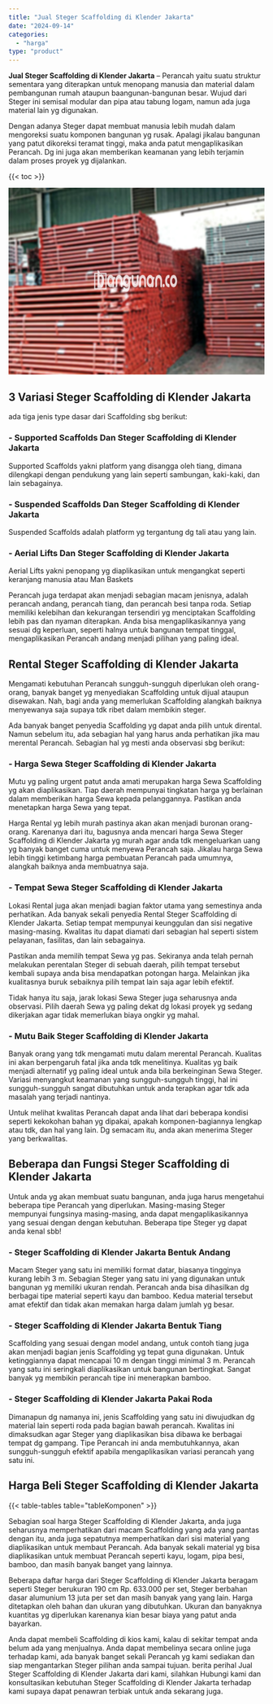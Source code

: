 ```yaml
---
title: "Jual Steger Scaffolding di Klender Jakarta"
date: "2024-09-14"
categories: 
  - "harga"
type: "product"
---
```


**Jual Steger Scaffolding di Klender Jakarta** – Perancah yaitu suatu struktur sementara yang diterapkan untuk menopang manusia dan material dalam pembangunan rumah ataupun baangunan-bangunan besar. Wujud dari Steger ini semisal modular dan pipa atau tabung logam, namun ada juga material lain yg digunakan.

Dengan adanya Steger dapat membuat manusia lebih mudah dalam mengoreksi suatu komponen bangunan yg rusak. Apalagi jikalau bangunan yang patut dikoreksi teramat tinggi, maka anda patut mengaplikasikan Perancah. Dg ini juga akan memberikan keamanan yang lebih terjamin dalam proses proyek yg dijalankan.

{{< toc >}}

![Jual Steger Scaffolding di Klender Jakarta](/images/sewa-scaffolding-steger-02.png)

## 3 Variasi Steger Scaffolding di Klender Jakarta

ada tiga jenis type dasar dari Scaffolding sbg berikut:

### \- Supported Scaffolds Dan Steger Scaffolding di Klender Jakarta

Supported Scaffolds yakni platform yang disangga oleh tiang, dimana dilengkapi dengan pendukung yang lain seperti sambungan, kaki-kaki, dan lain sebagainya.

### \- Suspended Scaffolds Dan Steger Scaffolding di Klender Jakarta

Suspended Scaffolds adalah platform yg tergantung dg tali atau yang lain.

### \- Aerial Lifts Dan Steger Scaffolding di Klender Jakarta

Aerial Lifts yakni penopang yg diaplikasikan untuk mengangkat seperti keranjang manusia atau Man Baskets

Perancah juga terdapat akan menjadi sebagian macam jenisnya, adalah perancah andang, perancah tiang, dan perancah besi tanpa roda. Setiap memiliki kelebihan dan kekurangan tersendiri yg menciptakan Scaffolding lebih pas dan nyaman diterapkan. Anda bisa mengaplikasikannya yang sesuai dg keperluan, seperti halnya untuk bangunan tempat tinggal, mengaplikasikan Perancah andang menjadi pilihan yang paling ideal.

## Rental Steger Scaffolding di Klender Jakarta

Mengamati kebutuhan Perancah sungguh-sungguh diperlukan oleh orang-orang, banyak banget yg menyediakan Scaffolding untuk dijual ataupun disewakan. Nah, bagi anda yang memerlukan Scaffolding alangkah baiknya menyewanya saja supaya tdk ribet dalam membikin steger.

Ada banyak banget penyedia Scaffolding yg dapat anda pilih untuk dirental. Namun sebelum itu, ada sebagian hal yang harus anda perhatikan jika mau merental Perancah. Sebagian hal yg mesti anda observasi sbg berikut:

### \- Harga Sewa Steger Scaffolding di Klender Jakarta

Mutu yg paling urgent patut anda amati merupakan harga Sewa Scaffolding yg akan diaplikasikan. Tiap daerah mempunyai tingkatan harga yg berlainan dalam memberikan harga Sewa kepada pelanggannya. Pastikan anda menetapkan harga Sewa yang tepat.

Harga Rental yg lebih murah pastinya akan akan menjadi buronan orang-orang. Karenanya dari itu, bagusnya anda mencari harga Sewa Steger Scaffolding di Klender Jakarta yg murah agar anda tdk mengeluarkan uang yg banyak banget cuma untuk menyewa Perancah saja. Jikalau harga Sewa lebih tinggi ketimbang harga pembuatan Perancah pada umumnya, alangkah baiknya anda membuatnya saja.

### \- Tempat Sewa Steger Scaffolding di Klender Jakarta

Lokasi Rental juga akan menjadi bagian faktor utama yang semestinya anda perhatikan. Ada banyak sekali penyedia Rental Steger Scaffolding di Klender Jakarta. Setiap tempat mempunyai keunggulan dan sisi negative masing-masing. Kwalitas itu dapat diamati dari sebagian hal seperti sistem pelayanan, fasilitas, dan lain sebagainya.

Pastikan anda memilih tempat Sewa yg pas. Sekiranya anda telah pernah melakukan perentalan Steger di sebuah daerah, pilih tempat tersebut kembali supaya anda bisa mendapatkan potongan harga. Melainkan jika kualitasnya buruk sebaiknya pilih tempat lain saja agar lebih efektif.

Tidak hanya itu saja, jarak lokasi Sewa Steger juga seharusnya anda observasi. Pilih daerah Sewa yg paling dekat dg lokasi proyek yg sedang dikerjakan agar tidak memerlukan biaya ongkir yg mahal.

### \- Mutu Baik Steger Scaffolding di Klender Jakarta

Banyak orang yang tdk mengamati mutu dalam merental Perancah. Kualitas ini akan berpengaruh fatal jika anda tdk menelitinya. Kualitas yg baik menjadi alternatif yg paling ideal untuk anda bila berkeinginan Sewa Steger. Variasi menyangkut keamanan yang sungguh-sungguh tinggi, hal ini sungguh-sungguh sangat dibutuhkan untuk anda terapkan agar tdk ada masalah yang terjadi nantinya.

Untuk melihat kwalitas Perancah dapat anda lihat dari beberapa kondisi seperti kekokohan bahan yg dipakai, apakah komponen-bagiannya lengkap atau tdk, dan hal yang lain. Dg semacam itu, anda akan menerima Steger yang berkwalitas.

## Beberapa dan Fungsi Steger Scaffolding di Klender Jakarta

Untuk anda yg akan membuat suatu bangunan, anda juga harus mengetahui beberapa tipe Perancah yang diperlukan. Masing-masing Steger mempunyai fungsinya masing-masing, anda dapat mengaplikasikannya yang sesuai dengan dengan kebutuhan. Beberapa tipe Steger yg dapat anda kenal sbb!

### \- Steger Scaffolding di Klender Jakarta Bentuk Andang

Macam Steger yang satu ini memiliki format datar, biasanya tingginya kurang lebih 3 m. Sebagian Steger yang satu ini yang digunakan untuk bangunan yg memiliki ukuran rendah. Perancah anda bisa dihasilkan dg berbagai tipe material seperti kayu dan bamboo. Kedua material tersebut amat efektif dan tidak akan memakan harga dalam jumlah yg besar.

### \- Steger Scaffolding di Klender Jakarta Bentuk Tiang

Scaffolding yang sesuai dengan model andang, untuk contoh tiang juga akan menjadi bagian jenis Scaffolding yg tepat guna digunakan. Untuk ketinggiannya dapat mencapai 10 m dengan tinggi minimal 3 m. Perancah yang satu ini seringkali diaplikasikan untuk bangunan bertingkat. Sangat banyak yg membikin perancah tipe ini menerapkan bamboo.

### \- Steger Scaffolding di Klender Jakarta Pakai Roda

Dimanapun dg namanya ini, jenis Scaffolding yang satu ini diwujudkan dg material lain seperti roda pada bagian bawah perancah. Kwalitas ini dimaksudkan agar Steger yang diaplikasikan bisa dibawa ke berbagai tempat dg gampang. Tipe Perancah ini anda membutuhkannya, akan sungguh-sungguh efektif apabila mengaplikasikan variasi perancah yang satu ini.

## Harga Beli Steger Scaffolding di Klender Jakarta

{{< table-tables table="tableKomponen" >}}

Sebagian soal harga Steger Scaffolding di Klender Jakarta, anda juga seharusnya memperhatikan dari macam Scaffolding yang ada yang pantas dengan itu, anda juga sepatutnya memperhatikan dari sisi material yang diaplikasikan untuk membaut Perancah. Ada banyak sekali material yg bisa diaplikasikan untuk membuat Perancah seperti kayu, logam, pipa besi, bamboo, dan masih banyak banget yang lainnya.

Beberapa daftar harga dari Steger Scaffolding di Klender Jakarta beragam seperti Steger berukuran 190 cm Rp. 633.000 per set, Steger berbahan dasar alumunium 13 juta per set dan masih banyak yang yang lain. Harga ditetapkan oleh bahan dan ukuran yang dibutuhkan. Ukuran dan banyaknya kuantitas yg diperlukan karenanya kian besar biaya yang patut anda bayarkan.

Anda dapat membeli Scaffolding di kios kami, kalau di sekitar tempat anda belum ada yang menjualnya. Anda dapat membelinya secara online juga terhadap kami, ada banyak banget sekali Perancah yg kami sediakan dan siap mengantarkan Steger pilihan anda sampai tujuan. berita perihal Jual Steger Scaffolding di Klender Jakarta dari kami, silahkan Hubungi kami dan konsultasikan kebutuhan Steger Scaffolding di Klender Jakarta terhadap kami supaya dapat penawran terbiak untuk anda sekarang juga.
